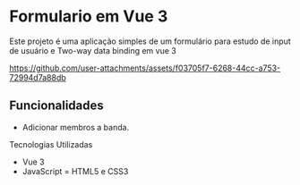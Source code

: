 # Formulario em Vue 3
Este projeto é uma aplicação simples de um formulário para estudo de input de usuário e Two-way data binding em vue 3

https://github.com/user-attachments/assets/f03705f7-6268-44cc-a753-72994d7a88db

## Funcionalidades

- Adicionar membros a banda.

Tecnologias Utilizadas
- Vue 3
- JavaScript = HTML5 e CSS3
